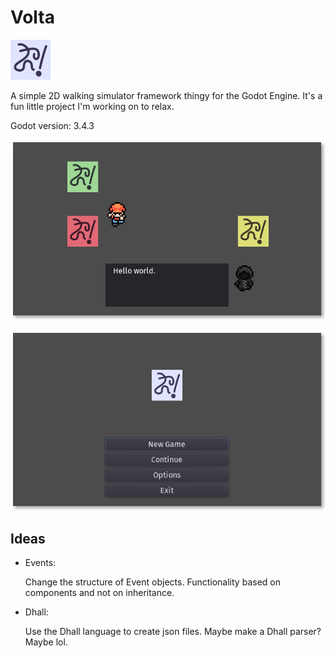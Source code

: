 # Volta

![icon](icon.png)

A simple 2D walking simulator framework thingy for the Godot Engine.
It's a fun little project I'm working on to relax.

Godot version: 3.4.3

![pic1](https://raw.githubusercontent.com/AlexandrosKap/volta-pictures/main/pic1.png)

![pic2](https://raw.githubusercontent.com/AlexandrosKap/volta-pictures/main/pic2.png)

## Ideas

* Events:

  Change the structure of Event objects.
  Functionality based on components and not on inheritance.

* Dhall:

  Use the Dhall language to create json files.
  Maybe make a Dhall parser? Maybe lol.
